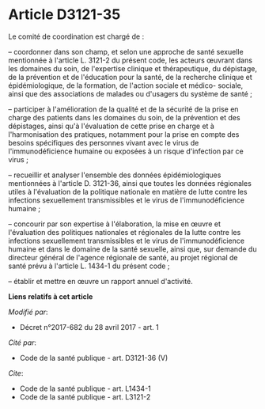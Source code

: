 # Article D3121-35

Le comité de coordination est chargé de :

– coordonner dans son champ, et selon une approche de santé sexuelle mentionnée à l'article L. 3121-2 du présent code, les
acteurs œuvrant dans les domaines du soin, de l'expertise clinique et thérapeutique, du dépistage, de la prévention et de
l'éducation pour la santé, de la recherche clinique et épidémiologique, de la formation, de l'action sociale et médico-
sociale, ainsi que des associations de malades ou d'usagers du système de santé ;

– participer à l'amélioration de la qualité et de la sécurité de la prise en charge des patients dans les domaines du soin,
de la prévention et des dépistages, ainsi qu'à l'évaluation de cette prise en charge et à l'harmonisation des pratiques,
notamment pour la prise en compte des besoins spécifiques des personnes vivant avec le virus de l'immunodéficience humaine ou
exposées à un risque d'infection par ce virus ;

– recueillir et analyser l'ensemble des données épidémiologiques mentionnées à l'article D. 3121-36, ainsi que toutes les
données régionales utiles à l'évaluation de la politique nationale en matière de lutte contre les infections sexuellement
transmissibles et le virus de l'immunodéficience humaine ;

– concourir par son expertise à l'élaboration, la mise en œuvre et l'évaluation des politiques nationales et régionales de la
lutte contre les infections sexuellement transmissibles et le virus de l'immunodéficience humaine et dans le domaine de la
santé sexuelle, ainsi que, sur demande du directeur général de l'agence régionale de santé, au projet régional de santé prévu
à l'article L. 1434-1 du présent code ;

– établir et mettre en œuvre un rapport annuel d'activité.

**Liens relatifs à cet article**

_Modifié par_:

  - Décret n°2017-682 du 28 avril 2017 - art. 1

_Cité par_:

  - Code de la santé publique - art. D3121-36 (V)

_Cite_:

  - Code de la santé publique - art. L1434-1
  - Code de la santé publique - art. L3121-2
